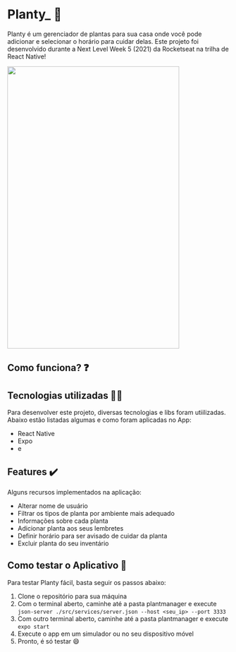 # Planty_ 🌳
Planty é um gerenciador de plantas para sua casa onde você pode adicionar e selecionar o horário para cuidar delas. Este projeto foi desenvolvido durante a Next Level Week 5 (2021) da Rocketseat na trilha de React Native!

<img src="https://user-images.githubusercontent.com/13524043/115967941-a9631b80-a50b-11eb-94c6-cead2772a99c.jpeg" width="390" height="640">


## Como funciona? ❓

## Tecnologias utilizadas 🧑‍💻

Para desenvolver este projeto, diversas tecnologias e libs foram utiilizadas. Abaixo estão listadas algumas e como foram aplicadas no App:

 - React Native
 - Expo
 - e


## Features ✔️
Alguns recursos implementados na aplicação:
- Alterar nome de usuário
- Filtrar os tipos de planta por ambiente mais adequado
- Informações sobre cada planta 
- Adicionar planta aos seus lembretes
- Definir horário para ser avisado de cuidar da planta
- Excluir planta do seu inventário

## Como testar o Aplicativo 📱

Para testar Planty fácil, basta seguir os passos abaixo:
1. Clone o repositório para sua máquina
2. Com o terminal aberto, caminhe até a pasta plantmanager e execute `json-server ./src/services/server.json --host <seu_ip> --port 3333`
3. Com outro terminal aberto, caminhe até a pasta plantmanager e execute `expo start`
4. Execute o app em um simulador ou no seu dispositivo móvel
5. Pronto, é só testar 😄


